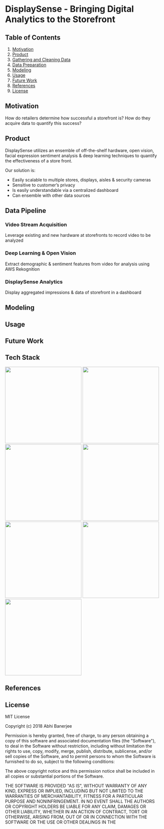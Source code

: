 # DisplaySense - Bringing Digital Analytics to the Storefront

## Table of Contents
1. [Motivation](#motivation)
2. [Product](#product)
3. [Gathering and Cleaning Data](#gathering-and-cleaning-data)
4. [Data Preparation](#data-preparation)
5. [Modeling](#modeling)
6. [Usage](#usage)
7. [Future Work](#future-work)
8. [References](#references)
9. [License](#license)

## Motivation

How do retailers determine how successful a storefront is? How do they acquire data to quantify this success?

## Product

DisplaySense utilizes an ensemble of off-the-shelf hardware, open vision, facial expression sentiment analysis & deep learning techniques to quantify the effectiveness of a store front.  

Our solution is:
* Easily scalable to multiple stores, displays, aisles & security cameras
* Sensitive to customer’s privacy
* Is easily understandable via a centralized dashboard
* Can ensemble with other data sources

## Data Pipeline

### Video Stream Acquisition

Leverage existing and new hardware at storefronts to record video to be analyzed

### Deep Learning & Open Vision

Extract demographic & sentiment features from video for analysis using AWS Rekognition

### DisplaySense Analytics

Display aggregated impressions & data of storefront in a dashboard


## Modeling



## Usage



## Future Work


## Tech Stack

<img src="https://www.python.org/static/community_logos/python-logo-master-v3-TM.png" width="250">
<img src="https://upload.wikimedia.org/wikipedia/commons/1/1a/NumPy_logo.svg" width="250">
<img src="https://pandas.pydata.org/_static/pandas_logo.png" width="250">
<img src="https://cdn-images-1.medium.com/max/1600/1*AD9ZSLXKAhZ-_WomszsmPg.png" width="250">
<img src="https://camo.githubusercontent.com/630f51296667710aa4dd5959ec5cbc9c03bd48ac/687474703a2f2f7777772e6168612e696f2f6173736574732f6769746875622e37343333363932636162626661313332663334616462303334653739303966612e706e67" width="250">
<img src="http://flask.pocoo.org/static/logo/flask.png" width="250">
<img src="https://cdn-images-1.medium.com/max/1800/1*5mFQsJUF4FcVAaTJSPI0aA.png" width="250">

## References


## License
MIT License

Copyright (c) 2018 Abhi Banerjee

Permission is hereby granted, free of charge, to any person obtaining a copy
of this software and associated documentation files (the "Software"), to deal
in the Software without restriction, including without limitation the rights
to use, copy, modify, merge, publish, distribute, sublicense, and/or sell
copies of the Software, and to permit persons to whom the Software is
furnished to do so, subject to the following conditions:

The above copyright notice and this permission notice shall be included in all
copies or substantial portions of the Software.

THE SOFTWARE IS PROVIDED "AS IS", WITHOUT WARRANTY OF ANY KIND, EXPRESS OR
IMPLIED, INCLUDING BUT NOT LIMITED TO THE WARRANTIES OF MERCHANTABILITY,
FITNESS FOR A PARTICULAR PURPOSE AND NONINFRINGEMENT. IN NO EVENT SHALL THE
AUTHORS OR COPYRIGHT HOLDERS BE LIABLE FOR ANY CLAIM, DAMAGES OR OTHER
LIABILITY, WHETHER IN AN ACTION OF CONTRACT, TORT OR OTHERWISE, ARISING FROM,
OUT OF OR IN CONNECTION WITH THE SOFTWARE OR THE USE OR OTHER DEALINGS IN THE
